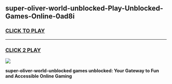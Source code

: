 
## super-oliver-world-unblocked-Play-Unblocked-Games-Online-0ad8i
<h3>
<a href="https://premium76.site?title=super-oliver-world-unblocked&ref=25A">CLICK TO PLAY</a></h3>
<hr>

<h3>
<a href="https://premium76.site?title=super-oliver-world-unblocked&ref=25A">CLICK 2 PLAY</a>
  
</h3>

<a href="https://premium76.site?title=super-oliver-world-unblocked&ref=25A"><img src="https://clearcache.store/games.png"></a>


**super-oliver-world-unblocked games unblocked: Your Gateway to Fun and Accessible Online Gaming**

